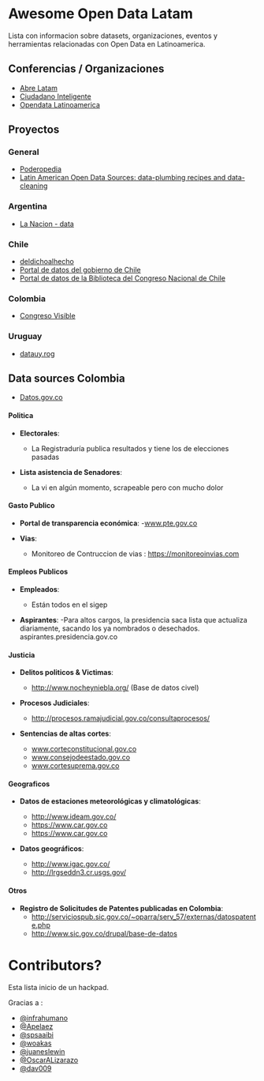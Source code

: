 # Awesome Open Data Latam

Lista con informacion sobre datasets, organizaciones, eventos y herramientas relacionadas con Open Data en Latinoamerica.

## Conferencias / Organizaciones

 - [Abre Latam](http://www.abrelatam.org)
 - [Ciudadano Inteligente](https://github.com/ciudadanointeligente/)
 - [Opendata Latinoamerica](http://www.opendatalatinoamerica.org/home/)

## Proyectos

### General

 - [Poderopedia](http://www.poderopedia.org/)
 - [Latin American Open Data Sources: data-plumbing recipes and data-cleaning](https://github.com/spsaaibi/latamdataresources)

### Argentina

- [La Nacion - data](http://www.lanacion.com.ar/data)

### Chile

 - [deldichoalhecho](http://deldichoalhecho.cl/)
 - [Portal de datos del gobierno de Chile](http://datos.gob.cl/)
 - [Portal de datos de la Biblioteca del Congreso Nacional de Chile](http://datos.bcn.cl/)

### Colombia

 - [Congreso Visible](http://www.congresovisible.org/)

### Uruguay
 - [datauy.rog](http://datauy.org/)


## Data sources Colombia

- [Datos.gov.co](http://datos.gov.co/)

#### Politica

 - **Electorales**: 
 	- La Registraduría publica resultados y tiene los de elecciones pasadas

 - **Lista asistencia de Senadores**:
 	- La vi en algún momento, scrapeable pero con mucho dolor

 #### Gasto Publico
 - **Portal de transparencia económica**: 
 	-www.pte.gov.co

 - **Vias**: 
 	- Monitoreo de Contruccion de vias : https://monitoreoinvias.com

 #### Empleos Publicos

 - **Empleados**: 
 	- Están todos en el sigep

 - **Aspirantes**: 
 	-Para altos cargos, la presidencia saca lista que actualiza diariamente, sacando los ya nombrados o desechados. aspirantes.presidencia.gov.co

 #### Justicia

 - **Delitos politicos & Victimas**: 
 	- http://www.nocheyniebla.org/  (Base de datos civel)

 - **Procesos Judiciales**: 
 	- http://procesos.ramajudicial.gov.co/consultaprocesos/

 - **Sentencias de altas cortes**: 
	- www.corteconstitucional.gov.co
	- www.consejodeestado.gov.co
	- www.cortesuprema.gov.co

 #### Geograficos
 - **Datos de estaciones meteorológicas y climatológicas**: 
 	- http://www.ideam.gov.co/
 	- https://www.car.gov.co
 	- https://www.car.gov.co

 - **Datos geográficos**:
 	- http://www.igac.gov.co/
 	- http://lrgseddn3.cr.usgs.gov/


 #### Otros
  - **Registro de Solicitudes de Patentes  publicadas en Colombia**: 
  	- http://serviciospub.sic.gov.co/~oparra/serv_57/externas/datospatente.php
  	- http://www.sic.gov.co/drupal/base-de-datos


# Contributors?

Esta lista inicio de un hackpad. 

Gracias a :

 - [@infrahumano](https://twitter.com/infrahumano)
 - [@Apelaez](https://twitter.com/Apelaez)
 - [@spsaaibi](https://twitter.com/spsaaibi)
 - [@woakas](https://twitter.com/woakas)
 - [@juaneslewin](https://twitter.com/juaneslewin)
 - [@OscarALizarazo](https://twitter.com/OscarALizarazo)
 - [@dav009]( https://twitter.com/OscarALizarazo)
